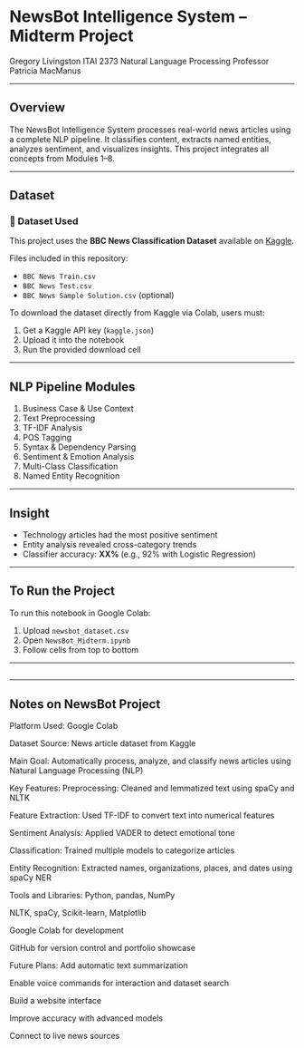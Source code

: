 # NewsBot Intelligence System – Midterm Project
 
Gregory Livingston
ITAI 2373 Natural Language Processing
Professor Patricia MacManus

---

##  Overview

The NewsBot Intelligence System processes real-world news articles using a complete NLP pipeline. It classifies content, extracts named entities, analyzes sentiment, and visualizes insights. This project integrates all concepts from Modules 1–8.

---

##  Dataset

### 📁 Dataset Used

This project uses the **BBC News Classification Dataset** available on [Kaggle](https://www.kaggle.com/datasets/ankurzing/sentiment-analysis-for-financial-news).

Files included in this repository:
- `BBC News Train.csv`
- `BBC News Test.csv`
- `BBC News Sample Solution.csv` (optional)

To download the dataset directly from Kaggle via Colab, users must:
1. Get a Kaggle API key (`kaggle.json`)
2. Upload it into the notebook
3. Run the provided download cell


---

##  NLP Pipeline Modules

1. Business Case & Use Context  
2. Text Preprocessing  
3. TF-IDF Analysis  
4. POS Tagging  
5. Syntax & Dependency Parsing  
6. Sentiment & Emotion Analysis  
7. Multi-Class Classification  
8. Named Entity Recognition  

---

## Insight

- Technology articles had the most positive sentiment  
- Entity analysis revealed cross-category trends  
- Classifier accuracy: **XX%** (e.g., 92% with Logistic Regression)

---

## To Run the Project

To run this notebook in Google Colab:
1. Upload `newsbot_dataset.csv`
2. Open `NewsBot_Midterm.ipynb`
3. Follow cells from top to bottom

---

## 


---

## Notes on NewsBot Project
Platform Used: Google Colab

Dataset Source: News article dataset from Kaggle

Main Goal: Automatically process, analyze, and classify news articles using Natural Language Processing (NLP)

Key Features:
Preprocessing: Cleaned and lemmatized text using spaCy and NLTK

Feature Extraction: Used TF-IDF to convert text into numerical features

Sentiment Analysis: Applied VADER to detect emotional tone

Classification: Trained multiple models to categorize articles

Entity Recognition: Extracted names, organizations, places, and dates using spaCy NER

Tools and Libraries:
Python, pandas, NumPy

NLTK, spaCy, Scikit-learn, Matplotlib

Google Colab for development

GitHub for version control and portfolio showcase

Future Plans:
Add automatic text summarization

Enable voice commands for interaction and dataset search

Build a website interface

Improve accuracy with advanced models

Connect to live news sources
  

